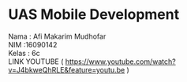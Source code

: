 # UAS Mobile Development 
Nama  : Afi Makarim Mudhofar <br>
NIM   :16090142 <br>
Kelas : 6c <br>
LINK YOUTUBE ( https://www.youtube.com/watch?v=J4bkweQhRLE&feature=youtu.be )
